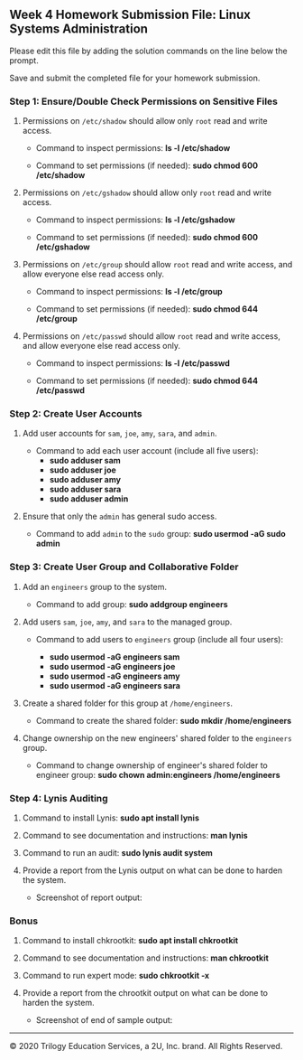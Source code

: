 ## Week 4 Homework Submission File: Linux Systems Administration

Please edit this file by adding the solution commands on the line below the prompt.

Save and submit the completed file for your homework submission.


### Step 1: Ensure/Double Check Permissions on Sensitive Files

1. Permissions on `/etc/shadow` should allow only `root` read and write access.

    - Command to inspect permissions: **ls -l /etc/shadow**

    - Command to set permissions (if needed): **sudo chmod 600 /etc/shadow**

2. Permissions on `/etc/gshadow` should allow only `root` read and write access.

    - Command to inspect permissions: **ls -l /etc/gshadow**

    - Command to set permissions (if needed): **sudo chmod 600 /etc/gshadow**

3. Permissions on `/etc/group` should allow `root` read and write access, and allow everyone else read access only.

    - Command to inspect permissions: **ls -l /etc/group**

    - Command to set permissions (if needed): **sudo chmod 644 /etc/group**

4. Permissions on `/etc/passwd` should allow `root` read and write access, and allow everyone else read access only.

    - Command to inspect permissions: **ls -l /etc/passwd**

    - Command to set permissions (if needed): **sudo chmod 644 /etc/passwd**

### Step 2: Create User Accounts

1. Add user accounts for `sam`, `joe`, `amy`, `sara`, and `admin`.

    - Command to add each user account (include all five users): 
        - **sudo adduser sam**
        - **sudo adduser joe**
        - **sudo adduser amy**
        - **sudo adduser sara**
        - **sudo adduser admin**


2. Ensure that only the `admin` has general sudo access.

    - Command to add `admin` to the `sudo` group: **sudo usermod -aG sudo admin**

### Step 3: Create User Group and Collaborative Folder

1. Add an `engineers` group to the system.

    - Command to add group: **sudo addgroup engineers**

2. Add users `sam`, `joe`, `amy`, and `sara` to the managed group.
    - Command to add users to `engineers` group (include all four users): 
    
        - **sudo usermod -aG engineers sam**
        - **sudo usermod -aG engineers joe**
        - **sudo usermod -aG engineers amy**
        - **sudo usermod -aG engineers sara**

3. Create a shared folder for this group at `/home/engineers`.

    - Command to create the shared folder: **sudo mkdir /home/engineers**

4. Change ownership on the new engineers' shared folder to the `engineers` group.

    - Command to change ownership of engineer's shared folder to engineer group: **sudo chown admin:engineers /home/engineers**

### Step 4: Lynis Auditing

1. Command to install Lynis: **sudo apt install lynis**

2. Command to see documentation and instructions: **man lynis**

3. Command to run an audit: **sudo lynis audit system**

4. Provide a report from the Lynis output on what can be done to harden the system.

    - Screenshot of report output: 


### Bonus
1. Command to install chkrootkit: **sudo apt install chkrootkit**

2. Command to see documentation and instructions: **man chkrootkit**

3. Command to run expert mode: **sudo chkrootkit -x**

4. Provide a report from the chrootkit output on what can be done to harden the system.
    - Screenshot of end of sample output: 

---
© 2020 Trilogy Education Services, a 2U, Inc. brand. All Rights Reserved.
